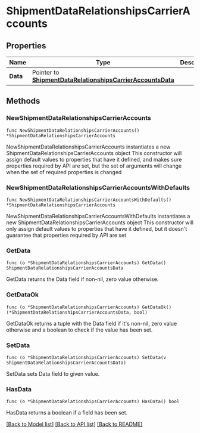 # ShipmentDataRelationshipsCarrierAccounts

## Properties

Name | Type | Description | Notes
------------ | ------------- | ------------- | -------------
**Data** | Pointer to [**ShipmentDataRelationshipsCarrierAccountsData**](ShipmentDataRelationshipsCarrierAccountsData.md) |  | [optional] 

## Methods

### NewShipmentDataRelationshipsCarrierAccounts

`func NewShipmentDataRelationshipsCarrierAccounts() *ShipmentDataRelationshipsCarrierAccounts`

NewShipmentDataRelationshipsCarrierAccounts instantiates a new ShipmentDataRelationshipsCarrierAccounts object
This constructor will assign default values to properties that have it defined,
and makes sure properties required by API are set, but the set of arguments
will change when the set of required properties is changed

### NewShipmentDataRelationshipsCarrierAccountsWithDefaults

`func NewShipmentDataRelationshipsCarrierAccountsWithDefaults() *ShipmentDataRelationshipsCarrierAccounts`

NewShipmentDataRelationshipsCarrierAccountsWithDefaults instantiates a new ShipmentDataRelationshipsCarrierAccounts object
This constructor will only assign default values to properties that have it defined,
but it doesn't guarantee that properties required by API are set

### GetData

`func (o *ShipmentDataRelationshipsCarrierAccounts) GetData() ShipmentDataRelationshipsCarrierAccountsData`

GetData returns the Data field if non-nil, zero value otherwise.

### GetDataOk

`func (o *ShipmentDataRelationshipsCarrierAccounts) GetDataOk() (*ShipmentDataRelationshipsCarrierAccountsData, bool)`

GetDataOk returns a tuple with the Data field if it's non-nil, zero value otherwise
and a boolean to check if the value has been set.

### SetData

`func (o *ShipmentDataRelationshipsCarrierAccounts) SetData(v ShipmentDataRelationshipsCarrierAccountsData)`

SetData sets Data field to given value.

### HasData

`func (o *ShipmentDataRelationshipsCarrierAccounts) HasData() bool`

HasData returns a boolean if a field has been set.


[[Back to Model list]](../README.md#documentation-for-models) [[Back to API list]](../README.md#documentation-for-api-endpoints) [[Back to README]](../README.md)


